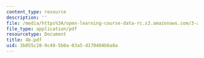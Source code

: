 ```yaml
---
content_type: resource
description: ''
file: /media/https%3A/open-learning-course-data-rc.s3.amazonaws.com/3-a27-case-studies-in-forensic-metallurgy-fall-2007/3b855c289c495b0a03a5d170404b6a8a_4b.pdf
file_type: application/pdf
resourcetype: Document
title: 4b.pdf
uid: 3b855c28-9c49-5b0a-03a5-d170404b6a8a
---
```

